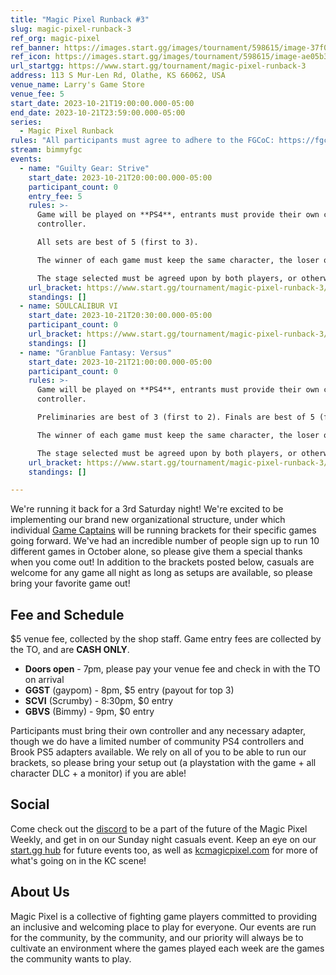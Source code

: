 ```yaml
---
title: "Magic Pixel Runback #3"
slug: magic-pixel-runback-3
ref_org: magic-pixel
ref_banner: https://images.start.gg/images/tournament/598615/image-37f00aecbcdbca6257f1745ee28ae52b.png?ehk=BOyQl4TPGGYk4DIiCXS3xMzPM5h6lqwdLjJFuZOsapA%3D&ehkOptimized=1p3KUx5eOHCbEDsUt01VECI%2BaIaIotNYOgYXCywJafc%3D
ref_icon: https://images.start.gg/images/tournament/598615/image-ae05b332bd789cbd82d5f17ef602b3e9.png?ehk=VvtlD7oUmGcfxG6nLSmLPJZjh8ygHcmxci53e%2Ft3X4Y%3D&ehkOptimized=b6vPGsG7BwV43nNMsEvD5UlWpi%2BVZC4zueLDqRJ%2FiLU%3D
url_startgg: https://www.start.gg/tournament/magic-pixel-runback-3
address: 113 S Mur-Len Rd, Olathe, KS 66062, USA
venue_name: Larry's Game Store
venue_fee: 5
start_date: 2023-10-21T19:00:00.000-05:00
end_date: 2023-10-21T23:59:00.000-05:00
series:
  - Magic Pixel Runback
rules: "All participants must agree to adhere to the FGCoC: https://fgcoc.com/"
stream: bimmyfgc
events:
  - name: "Guilty Gear: Strive"
    start_date: 2023-10-21T20:00:00.000-05:00
    participant_count: 0
    entry_fee: 5
    rules: >-
      Game will be played on **PS4**, entrants must provide their own compatible
      controller.  

      All sets are best of 5 (first to 3).  

      The winner of each game must keep the same character, the loser of that game may switch characters.  

      The stage selected must be agreed upon by both players, or otherwise selected at random.
    url_bracket: https://www.start.gg/tournament/magic-pixel-runback-3/events/strive/brackets/1485108/2242794
    standings: []
  - name: SOULCALIBUR VI
    start_date: 2023-10-21T20:30:00.000-05:00
    participant_count: 0
    url_bracket: https://www.start.gg/tournament/magic-pixel-runback-3/events/scvi-double-elimination/brackets/1485112/2242798
    standings: []
  - name: "Granblue Fantasy: Versus"
    start_date: 2023-10-21T21:00:00.000-05:00
    participant_count: 0
    rules: >-
      Game will be played on **PS4**, entrants must provide their own compatible
      controller.  

      Preliminaries are best of 3 (first to 2). Finals are best of 5 (first to 3).  

      The winner of each game must keep the same character, the loser of that game may switch characters.  

      The stage selected must be agreed upon by both players, or otherwise selected at random.
    url_bracket: https://www.start.gg/tournament/magic-pixel-runback-3/events/granblue-fantasy-versus/brackets/1485110/2242796
    standings: []

---
```


We're running it back for a 3rd Saturday night! We're excited to be implementing our brand new organizational structure, under which individual [Game Captains](https://docs.google.com/document/d/1wtEAvkOOeXrrJ6O-5C3Sem3D4pmhqPIl5g4WeeYQPBU/edit) will be running brackets for their specific games going forward. We've had an incredible number of people sign up to run 10 different games in October alone, so please give them a special thanks when you come out! In addition to the brackets posted below, casuals are welcome for any game all night as long as setups are available, so please bring your favorite game out!

## Fee and Schedule
$5 venue fee, collected by the shop staff. Game entry fees are collected by the TO, and are **CASH ONLY**.

- **Doors open** - 7pm, please pay your venue fee and check in with the TO on arrival
- **GGST** (gaypom) - 8pm, $5 entry (payout for top 3)
- **SCVI** (Scrumby) - 8:30pm, $0 entry
- **GBVS** (Bimmy) - 9pm, $0 entry

Participants must bring their own controller and any necessary adapter, though we do have a limited number of community PS4 controllers and Brook PS5 adapters available. We rely on all of you to be able to run our brackets, so please bring your setup out (a playstation with the game + all character DLC + a monitor) if you are able!  

## Social
Come check out the [discord](https://discord.gg/jkmn6CVrrQ) to be a part of the future of the Magic Pixel Weekly, and get in on our Sunday night casuals event. Keep an eye on our [start.gg hub](https://www.start.gg/hub/magic-pixel) for future events too, as well as [kcmagicpixel.com](https://kcmagicpixel.com) for more of what's going on in the KC scene!

## About Us

Magic Pixel is a collective of fighting game players committed to providing an inclusive and welcoming place to play for everyone. Our events are run for the community, by the community, and our priority will always be to cultivate an environment where the games played each week are the games the community wants to play.
  